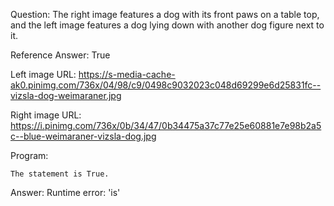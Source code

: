 Question: The right image features a dog with its front paws on a table top, and the left image features a dog lying down with another dog figure next to it.

Reference Answer: True

Left image URL: https://s-media-cache-ak0.pinimg.com/736x/04/98/c9/0498c9032023c048d69299e6d25831fc--vizsla-dog-weimaraner.jpg

Right image URL: https://i.pinimg.com/736x/0b/34/47/0b34475a37c77e25e60881e7e98b2a5c--blue-weimaraner-vizsla-dog.jpg

Program:

```
The statement is True.
```
Answer: Runtime error: 'is'

